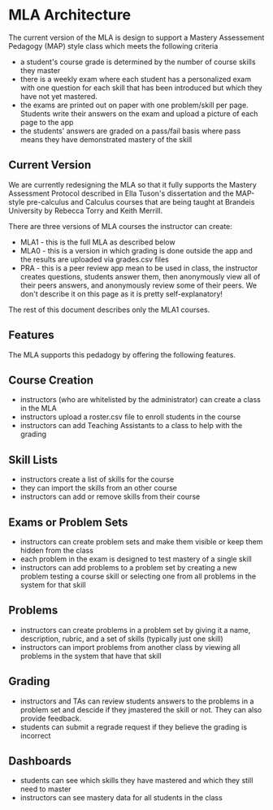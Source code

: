 # MLA Architecture

The current version of the MLA is design to support a Mastery Assessement Pedagogy (MAP) style class which meets the following criteria
* a student's course grade is determined by the number of course skills they master
* there is a weekly exam where each student has a personalized exam with one question for each skill that has been introduced but which they have not yet mastered.
* the exams are printed out on paper with one problem/skill per page. Students write their answers on the exam and upload a picture of each page to the app
* the students' answers are graded on a pass/fail basis where pass means they have demonstrated mastery of the skill

## Current Version
We are currently redesigning the MLA so that it fully supports the Mastery Assessment Protocol  described in Ella Tuson's dissertation
and the MAP-style pre-calculus and Calculus courses that are being taught at Brandeis University by Rebecca Torry and Keith Merrill.

There are three versions of MLA courses the instructor can create:
* MLA1 - this is the full MLA as described below
* MLA0 - this is a version in which grading is done outside the app and the results are uploaded via grades.csv files
* PRA - this is a peer review app mean to be used in class, the instructor creates questions, students answer them, then anonymously view all of their peers answers, and anonymously review some of their peers. We don't describe it on this page as it is pretty self-explanatory!

The rest of this document describes only the MLA1 courses.


## Features
The MLA supports this pedadogy by offering the following features.

## Course Creation
* instructors (who are whitelisted by the administrator) can create a class in the MLA 
* instructors upload a roster.csv file to enroll students in the course
* instructors can add Teaching Assistants to a class to help with the grading

## Skill Lists
* instructors create a list of skills for the course
* they can import the skills from an other course
* instructors can add or remove skills from their course

## Exams or Problem Sets
* instructors can create problem sets and make them visible or keep them hidden from the class
* each problem in the exam is designed to test mastery of a single skill 
* instructors can add problems to a problem set by creating a new problem testing a course skill or selecting one from all problems in the system for that skill

## Problems
* instructors can create problems in a problem set by giving it a name, description, rubric, and a set of skills (typically just one skill)
* instructors can import problems from another class by viewing all problems in the system that have that skill

## Grading
* instructors and TAs can review students answers to the problems in a problem set and descide if they jmastered the skill or not. They can also provide feedback.
* students can submit a regrade request if they believe the grading is incorrect

## Dashboards
* students can see which skills they have mastered and which they still need to master
* instructors can see mastery data for all students in the class



  
